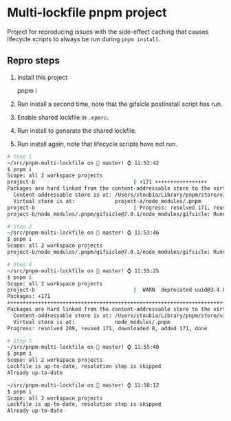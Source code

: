 # Multi-lockfile pnpm project

Project for reproducing issues with the side-effect caching that causes
lifecycle scripts to always be run during `pnpm install`.

## Repro steps

1. Install this project

    pnpm i

2. Run install a second time, note that the gifsicle postinstall script has run.

3. Enable shared lockfile in `.npmrc`.

4. Run install to generate the shared lockfile.

5. Run install again, note that lifecycle scripts have not run.

```sh
# Step 1
~/src/pnpm-multi-lockfile on  master! ⌚ 11:53:42
$ pnpm i
Scope: all 2 workspace projects
project-b                                | +171 +++++++++++++++++
Packages are hard linked from the content-addressable store to the virtual store.
  Content-addressable store is at: /Users/stoubia/Library/pnpm/store/v3
  Virtual store is at:             project-a/node_modules/.pnpm
project-b                                | Progress: resolved 171, reused 171, downloaded 0, added 171, done
project-b/node_modules/.pnpm/gifsicle@7.0.1/node_modules/gifsicle: Running postinstall script, done in 556ms

# Step 2
~/src/pnpm-multi-lockfile on  master! ⌚ 11:53:46
$ pnpm i
Scope: all 2 workspace projects
project-b/node_modules/.pnpm/gifsicle@7.0.1/node_modules/gifsicle: Running postinstall script, done in 235ms

# Step 4
~/src/pnpm-multi-lockfile on  master! ⌚ 11:55:25
$ pnpm i
Scope: all 2 workspace projects
project-b                                |  WARN  deprecated uuid@3.4.0
Packages: +171
+++++++++++++++++++++++++++++++++++++++++++++++++++++++++++++++++++++++++++++++++++++++++++++++++++++++++++++++++++++++++++++++++++++++++++++++++++++++++++++++++++++++++++
Packages are hard linked from the content-addressable store to the virtual store.
  Content-addressable store is at: /Users/stoubia/Library/pnpm/store/v3
  Virtual store is at:             node_modules/.pnpm
Progress: resolved 209, reused 171, downloaded 0, added 171, done

# Step 5
~/src/pnpm-multi-lockfile on  master! ⌚ 11:55:40
$ pnpm i
Scope: all 2 workspace projects
Lockfile is up-to-date, resolution step is skipped
Already up-to-date

~/src/pnpm-multi-lockfile on  master! ⌚ 11:58:12
$ pnpm i
Scope: all 2 workspace projects
Lockfile is up-to-date, resolution step is skipped
Already up-to-date
```
